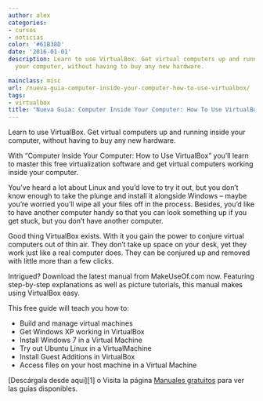 ```yaml
---
author: alex
categories:
- cursos
- noticias
color: '#61B38D'
date: '2016-01-01'
description: Learn to use VirtualBox. Get virtual computers up and running inside
  your computer, without having to buy any new hardware.

mainclass: misc
url: /nueva-guia-computer-inside-your-computer-how-to-use-virtualbox/
tags:
- virtualbox
title: "Nueva Guía: Computer Inside Your Computer: How To Use VirtualBox"
---
```


<figure>
<amp-img on="tap:lightbox1" role="button" tabindex="0" layout="responsive"  src="/img/2012/06/virtual-box-big1.jpg" title="Computer Inside Your Computer: How To Use VirtualBox" alt="Computer Inside Your Computer: How To Use VirtualBox" width="500px" height="608px" />
</figure>

Learn to use VirtualBox. Get virtual computers up and running inside your computer, without having to buy any new hardware.

With “Computer Inside Your Computer: How to Use VirtualBox” you’ll learn to master this free virtualization software and get virtual computers working inside your computer.

You’ve heard a lot about Linux and you’d love to try it out, but you don’t know enough to take the plunge and install it alongside Windows – maybe you’re worried you’ll wipe all your files off in the process. Besides, you’d like to have another computer handy so that you can look something up if you get stuck, but you don’t have another computer.

Good thing VirtualBox exists. With it you gain the power to conjure virtual computers out of thin air. They don’t take up space on your desk, yet they work just like a real computer does. They can be conjured up and removed with little more than a few clicks.

Intrigued? Download the latest manual from MakeUseOf.com now. Featuring step-by-step explanations as well as picture tutorials, this manual makes using VirtualBox easy.

This free guide will teach you how to:

  * Build and manage virtual machines
  * Get Windows XP working in VirtualBox
  * Install Windows 7 in a Virtual Machine
  * Try out Ubuntu Linux in a VirtualMachine
  * Install Guest Additions in VirtualBox
  * Access files on your host machine in a Virtual Machine

[Descárgala desde aqui][1] o
Visita la página [Manuales gratuitos][2] para ver las guías disponibles.

 [2]: https://elbauldelprogramador.com/manuales-gratuitos/
